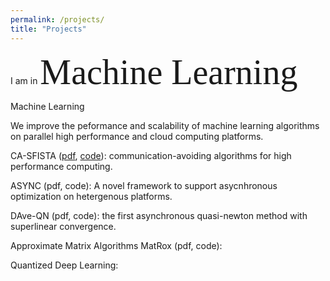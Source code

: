 ```yaml
---
permalink: /projects/
title: "Projects"
---
```

I am in <span style="font-family:Quicksand; font-size:4em;">Machine Learning</span>

Machine Learning


We improve the peformance and scalability of machine learning algorithms on parallel high performance and cloud computing platforms. 

CA-SFISTA ([pdf](http://www.paramathic.com/wp-content/uploads/2019/09/CA-FISTA.pdf "pdf"), [code](http://squarespace.com/ "code")): communication-avoiding algorithms for high performance computing. 

ASYNC (pdf, code): A novel framework to support asycnhronous optimization on hetergenous platforms.

DAve-QN (pdf, code): the first asynchronous quasi-newton method with superlinear convergence.


Approximate Matrix Algorithms
MatRox (pdf, code):


Quantized Deep Learning:



